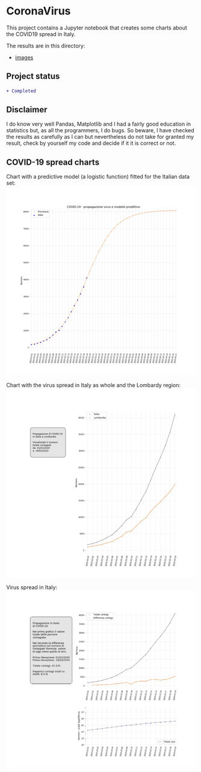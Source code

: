 # CoronaVirus
This project contains a Jupyter notebook that creates some charts about the COVID19 spread in Italy.

The results are in this directory:
  - [images](./images)

## Project status
```diff
+ Completed
```

## Disclaimer
I do know very well Pandas, Matplotlib and I had a fairly good education in statistics but, as all the programmers, I do bugs.
So beware, I have checked the results as carefully as I can but nevertheless do not take for granted my result, check by yourself my 
code and decide if it it is correct or not.

## COVID-19 spread charts
Chart with a predictive model (a logistic function) fitted for the Italian data set:
![Italy chart with comparative logistic model](./images/covid19_IT_with_logistic_model_chart.png?)

Chart with the virus spread in Italy as whole and the Lombardy region:
![Italy and Lombardy composite chart](./images/covid19_composed_chart.png?)

Virus spread in Italy:
![Italy chart](./images/covid19_chart.png?)

